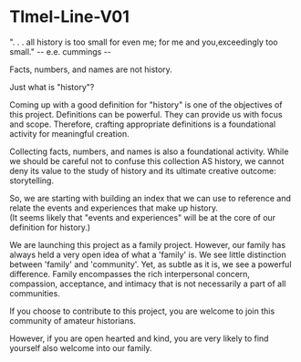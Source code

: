 # TImel-Line-V01

". . . all history is too small for even me;
for me and you,exceedingly too small."  -- e.e. cummings --

Facts, numbers, and names are not history.  

Just what is "history"?  

Coming up with a good definition for "history" is one of the objectives of this project.  Definitions can be powerful.  They can provide us with focus and scope.  Therefore, crafting appropriate definitions is a foundational activity for meaningful creation.

Collecting facts, numbers, and names is also a foundational activity.  While we should be careful not to confuse this collection AS history, we cannot deny its value to the study of history and its ultimate creative outcome: storytelling.

So, we are starting with building an index that we can use to reference and relate the events and experiences that make up history.  
(It seems likely that "events and experiences" will be at the core of our definition for history.)

We are launching this project as a family project.  However, our family has always held a very open idea of what a 'family' is.  We see little distinction between 'family' and 'community'.  Yet, as subtle as it is, we see a powerful difference.  Family encompasses the rich interpersonal concern, compassion, acceptance, and intimacy that is not necessarily a part of all communities.

If you choose to contribute to this project, you are welcome to join this community of amateur historians.  

However, if you are open hearted and kind, you are very likely to find yourself also welcome into our family.
